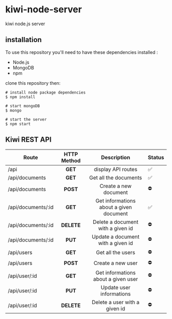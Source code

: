 # kiwi-node-server
kiwi node.js server

## installation

To use this repository you'll need to have these dependencies installed :
 - Node.js
 - MongoDB
 - npm

clone this repository then:

```shell
# install node package dependencies
$ npm install

# start mongoDB
$ mongo

# start the server
$ npm start
```


## Kiwi REST API

| Route              | HTTP Method |               Description               | Status             |
|--------------------|:-----------:|:---------------------------------------:|--------------------|
| /api               | **GET**     | display API routes                      | :white_check_mark: |
| /api/documents     | **GET**     | Get all the documents                   | :white_check_mark: |
| /api/documents     | **POST**    | Create a new document                   | :no_entry:         |
| /api/documents/:id | **GET**     | Get informations about a given document | :white_check_mark: |
| /api/documents/:id | **DELETE**  | Delete a document with a given id       | :no_entry:         |
| /api/documents/:id | **PUT**     | Update a document with a given id       | :no_entry:         |
| /api/users         | **GET**     | Get all the users                       | :no_entry:         |
| /api/users         | **POST**    | Create a new user                       | :no_entry:         |
| /api/user/:id      | **GET**     | Get informations about a given user     | :no_entry:         |
| /api/user/:id      | **PUT**     | Update user informations                | :no_entry:         |
| /api/user/:id      | **DELETE**  | Delete a user with a given id           | :no_entry:         |
